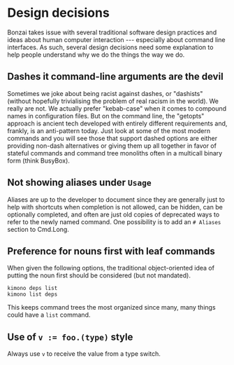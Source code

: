 # Design decisions

Bonzai takes issue with several traditional software design practices and ideas about human computer interaction --- especially about command line interfaces. As such, several design decisions need some explanation to help people understand why we do the things the way we do.

## Dashes it command-line arguments are the devil

Sometimes we joke about being racist against dashes, or "dashists" (without hopefully trivialising the problem of real racism in the world). We really are not. We actually prefer "kebab-case" when it comes to compound names in configuration files. But on the command line, the "getopts" approach is ancient tech developed with entirely different requirements and, frankly, is an anti-pattern today.  Just look at some of the most modern commands and you will see those that support dashed options are either providing non-dash alternatives or giving them up all together in favor of stateful commands and command tree monoliths often in a multicall binary form (think BusyBox).

## Not showing aliases under `Usage`

Aliases are up to the developer to document since they are generally just to help with shortcuts when completion is not allowed, can be hidden, can be optionally completed, and often are just old copies of deprecated ways to refer to the newly named command. One possibility is to add an `# Aliases` section to Cmd.Long.

## Preference for nouns first with leaf commands

When given the following options, the traditional object-oriented idea of putting the noun first should be considered (but not mandated).

```
kimono deps list
kimono list deps
```

This keeps command trees the most organized since many, many things could have a `list` command.

## Use of `v := foo.(type)` style

Always use `v` to receive the value from a type switch.
